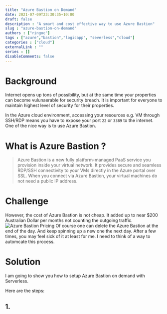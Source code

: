 ```yaml
---
title: "Azure Bastion on Demand"
date: 2021-07-09T23:30:35+10:00
draft: false
description : "A smart and cost effective way to use Azure Bastion"
slug : "azure-bastion-on-demand"
authors : ["ringoc"]
tags : ["azure","bastion","logicapp", "severless","cloud"]
categories : ["cloud"]
externalLink : ""
series : []
disableComments: false
---
```

# Background
Internet opens up tons of possibility, but at the same time your properties can become vulunaerable for security breach. It is important for everyone to maintain highest level of security for their properties. 

In the Azure cloud environment, accessing your resources e.g. VM through SSH/RDP means you have to expose your port `22` or `3389` to the internet. One of the nice way is to use Azure Bastion. 

# What is Azure Bastion ?
> Azure Bastion is a new fully platform-managed PaaS service you provision inside your virtual network. It provides secure and seamless RDP/SSH connectivity to your VMs directly in the Azure portal over SSL. When you connect via Azure Bastion, your virtual machines do not need a public IP address. 

# Challenge
However, the cost of Azure Bastion is not cheap. It added up to near $200 Australian Dollar per months not counting the outgoing traffic. 
![Azure Bastion Pricing](../../images/azure-bastion-pricing.png)
Of course one can delete the Azure Bastion at the end of the day. And keep spinning up a new one the next day. After a few times, you may feel sick of it at least for me. I need to think of a way to automcate this process. 

# Solution
I am going to show you how to setup Azure Bastion on demand with Serverless. 

Here are the steps: 

## 1. 